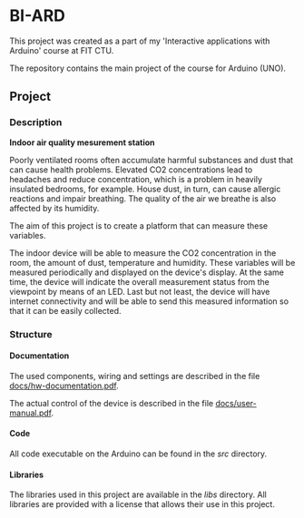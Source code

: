 # BI-ARD

This project was created as a part of my 'Interactive applications with Arduino' course at FIT CTU.

The repository contains the main project of the course for Arduino (UNO).

## Project

### Description
**Indoor air quality mesurement station**

Poorly ventilated rooms often accumulate harmful substances and dust that can cause health problems. 
Elevated CO2 concentrations lead to headaches and reduce concentration, which is a problem in heavily insulated bedrooms, for example. House dust, in turn, can cause allergic reactions and impair breathing. The quality of the air we breathe is also affected by its humidity.

The aim of this project is to create a platform that can measure these variables.

The indoor device will be able to measure the CO2 concentration in the room, the amount of dust, temperature and humidity. These variables will be measured periodically and displayed on the device's display. At the same time, the device will indicate the overall measurement status from the viewpoint by means of an LED. Last but not least, the device will have internet connectivity and will be able to send this measured information so that it can be easily collected.

### Structure

#### Documentation
The used components, wiring and settings are described in the file [docs/hw-documentation.pdf](docs/hw-documentation.pdf).

The actual control of the device is described in the file [docs/user-manual.pdf](docs/user-manual.pdf).

#### Code

All code executable on the Arduino can be found in the *src* directory.

#### Libraries

The libraries used in this project are available in the *libs* directory. All libraries are provided with a license that allows their use in this project.


